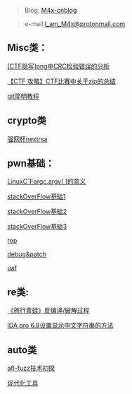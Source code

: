 > Blog: [M4x-cnblog](http://www.cnblogs.com/WangAoBo/)

> e-mail:I_am_M4x@protonmail.com

## Misc类：

[\[CTF隐写\]png中CRC检验错误的分析](http://www.cnblogs.com/WangAoBo/p/7108278.html)

[【CTF 攻略】CTF比赛中关于zip的总结](http://www.cnblogs.com/WangAoBo/p/6944477.html)

[git简明教程](https://github.com/M4xW4n9/my_repo/blob/master/learngit/git%E7%AE%80%E6%98%8E%E6%95%99%E7%A8%8B(%E2%85%A0).md)

## crypto类

[强网杯nextrsa](http://www.cnblogs.com/WangAoBo/p/8654120.html)


## pwn基础：

[LinuxC下argc,argv\[ \]的意义](http://www.cnblogs.com/WangAoBo/p/6366600.html)

[stackOverFlow基础1](https://github.com/M4xW4n9/my_repo/tree/master/programSec/lab2)

[stackOverFlow基础2](https://github.com/M4xW4n9/my_repo/tree/master/islab/stackOverflow)

[stackOverFlow基础3](https://github.com/M4xW4n9/malwareAnalysis/blob/master/bof/Buffer%20Overflow.md)

[rop](https://github.com/M4xW4n9/my_repo/tree/master/islab/rop)

[debug&patch](https://github.com/M4xW4n9/my_repo/tree/master/islab/debug%26patch)

[uaf](https://github.com/M4xW4n9/my_repo/blob/master/islab/Basic%20Vulnerabilities%20in%20Heap.pptx)


## re类:
[《旅行青蛙》反编译/破解过程](http://www.cnblogs.com/WangAoBo/p/8419155.html)

[IDA pro 6.8设置显示中文字符串的方法](http://www.cnblogs.com/WangAoBo/p/7636335.html)

## auto类

[afl-fuzz技术初探](http://www.cnblogs.com/WangAoBo/p/8280352.html)

[现代化工具](https://github.com/M4xW4n9/my_repo/blob/master/islab/Extended%20CTF.pdf)
